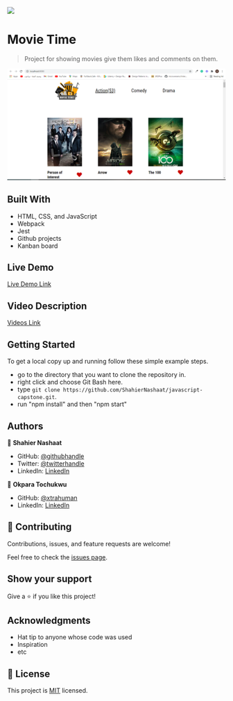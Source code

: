 ![](https://img.shields.io/badge/Microverse-blueviolet)

# Movie Time

> Project for showing movies give them likes and comments on them.

![screenshot](./images/app_screenshot.png)

## Built With

- HTML, CSS, and JavaScript
- Webpack
- Jest
- Github projects
- Kanban board

## Live Demo

[Live Demo Link](https://github.com/ShahierNashaat/javascript-capstone/dist)

## Video Description

[Videos Link](https://www.loom.com/share/4f60fdc9b8134deda2c9b5a94bc9eca6)


## Getting Started

To get a local copy up and running follow these simple example steps.

- go to the directory that you want to clone the repository in.
- right click and choose Git Bash here.
- type ```git clone https://github.com/ShahierNashaat/javascript-capstone.git```.
- run "npm install" and then "npm start"



## Authors

👤 **Shahier Nashaat**

- GitHub: [@githubhandle](https://github.com/ShahierNashaat)
- Twitter: [@twitterhandle](https://twitter.com/ShahierN)
- LinkedIn: [LinkedIn](https://www.linkedin.com/in/shahier-nashaat-73519313a/)

👤 **Okpara Tochukwu**

- GitHub: [@xtrahuman](https://github.com/xtrahuman)
- LinkedIn: [LinkedIn](https://linkedin.com/in/tochukwu-okpara-449528197)

## 🤝 Contributing

Contributions, issues, and feature requests are welcome!

Feel free to check the [issues page](../../issues/).

## Show your support

Give a ⭐️ if you like this project!

## Acknowledgments

- Hat tip to anyone whose code was used
- Inspiration
- etc

## 📝 License

This project is [MIT](./MIT.md) licensed.
